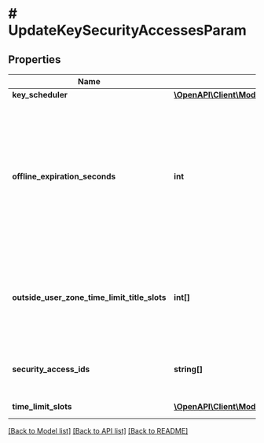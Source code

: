 # # UpdateKeySecurityAccessesParam

## Properties

Name | Type | Description | Notes
------------ | ------------- | ------------- | -------------
**key_scheduler** | [**\OpenAPI\Client\Model\GetTimeLimitsResultKeyScheduler**](GetTimeLimitsResultKeyScheduler.md) |  | [optional]
**offline_expiration_seconds** | **int** | S50 Time key works offline in seconds. Zero &#x3D; unlimited offline access. Maximum is 16761540 seconds for key fob and 8726340 seconds for phone. | [optional]
**outside_user_zone_time_limit_title_slots** | **int[]** | Slots which are filled by information not available for current user and aren&#39;t overridden. | [optional]
**security_access_ids** | **string[]** | Security accesses which are set to the key | [optional]
**time_limit_slots** | [**\OpenAPI\Client\Model\KeyTimeLimitSlot[]**](KeyTimeLimitSlot.md) | Time limit slots | [optional]

[[Back to Model list]](../../README.md#models) [[Back to API list]](../../README.md#endpoints) [[Back to README]](../../README.md)
